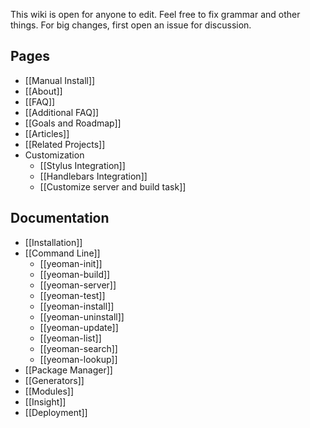 This wiki is open for anyone to edit. Feel free to fix grammar and other things. For big changes, first open an issue for discussion.


## Pages

- [[Manual Install]]
- [[About]]
- [[FAQ]]
- [[Additional FAQ]]
- [[Goals and Roadmap]]
- [[Articles]]
- [[Related Projects]]
- Customization
  - [[Stylus Integration]]
  - [[Handlebars Integration]]
  - [[Customize server and build task]]


## Documentation

- [[Installation]]
- [[Command Line]]
  - [[yeoman-init]]
  - [[yeoman-build]]
  - [[yeoman-server]]
  - [[yeoman-test]]
  - [[yeoman-install]]
  - [[yeoman-uninstall]]
  - [[yeoman-update]]
  - [[yeoman-list]]
  - [[yeoman-search]]
  - [[yeoman-lookup]]
- [[Package Manager]]
- [[Generators]]
- [[Modules]]
- [[Insight]]
- [[Deployment]]